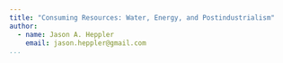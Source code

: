 ```yaml
---
title: "Consuming Resources: Water, Energy, and Postindustrialism"
author:
  - name: Jason A. Heppler
    email: jason.heppler@gmail.com
...
```


<!-- Potential idea: how do these industries draw upon water and electrical 
resources? Does this become a concern for environmentalists? -->
